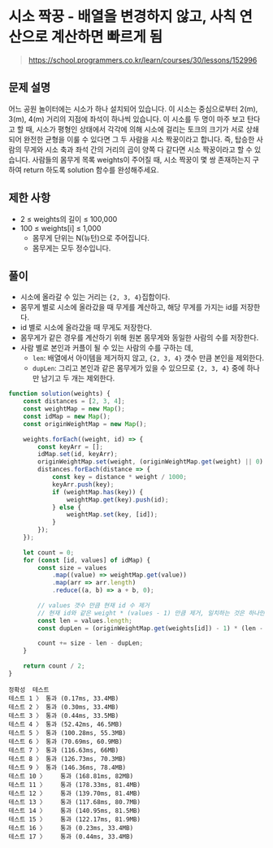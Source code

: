 # 시소 짝꿍 - 배열을 변경하지 않고, 사칙 연산으로 계산하면 빠르게 됨
> https://school.programmers.co.kr/learn/courses/30/lessons/152996

## 문제 설명
어느 공원 놀이터에는 시소가 하나 설치되어 있습니다. 이 시소는 중심으로부터 2(m), 3(m), 4(m) 거리의 지점에 좌석이 하나씩 있습니다.
이 시소를 두 명이 마주 보고 탄다고 할 때, 시소가 평형인 상태에서 각각에 의해 시소에 걸리는 토크의 크기가 서로 상쇄되어 완전한 균형을 이룰 수 있다면 그 두 사람을 시소 짝꿍이라고 합니다. 즉, 탑승한 사람의 무게와 시소 축과 좌석 간의 거리의 곱이 양쪽 다 같다면 시소 짝꿍이라고 할 수 있습니다.
사람들의 몸무게 목록 weights이 주어질 때, 시소 짝꿍이 몇 쌍 존재하는지 구하여 return 하도록 solution 함수를 완성해주세요.

## 제한 사항
- 2 ≤ weights의 길이 ≤ 100,000
- 100 ≤ weights[i] ≤ 1,000
  - 몸무게 단위는 N(뉴턴)으로 주어집니다.
  - 몸무게는 모두 정수입니다.

## 풀이
- 시소에 올라갈 수 있는 거리는 `{2, 3, 4}`집합이다.
- 몸무게 별로 시소에 올라갔을 때 무게를 계산하고, 해당 무게를 가지는 id를 저장한다.
- id 별로 시소에 올라갔을 때 무게도 저장한다.
- 몸무게가 같은 경우를 계산하기 위해 원본 몸무게와 동일한 사람의 수를 저장한다.
- 사람 별로 본인과 커플이 될 수 있는 사람의 수를 구하는 데,
  - `len`: 배열에서 아이템을 제거하지 않고, `{2, 3, 4}` 갯수 만큼 본인을 제외한다.
  - `dupLen`: 그리고 본인과 같은 몸무게가 있을 수 있으므로 `{2, 3, 4}` 중에 하나만 남기고 두 개는 제외한다.
```js
function solution(weights) {
    const distances = [2, 3, 4];
    const weightMap = new Map();
    const idMap = new Map();
    const originWeightMap = new Map();
    
    weights.forEach((weight, id) => {
        const keyArr = [];
        idMap.set(id, keyArr);
        originWeightMap.set(weight, (originWeightMap.get(weight) || 0) + 1);
        distances.forEach(distance => {
            const key = distance * weight / 1000;
            keyArr.push(key);
            if (weightMap.has(key)) {
                weightMap.get(key).push(id);
            } else {
                weightMap.set(key, [id]);
            }
        });
    });
    
    let count = 0;
    for (const [id, values] of idMap) {
        const size = values
            .map((value) => weightMap.get(value))
            .map(arr => arr.length)
            .reduce((a, b) => a + b, 0);
        
        // values 갯수 만큼 현재 id 수 제거
        // 현재 id와 같은 weight * (values - 1) 만큼 제거, 일치하는 것은 하나만 남김
        const len = values.length;
        const dupLen = (originWeightMap.get(weights[id]) - 1) * (len - 1);
        
        count += size - len - dupLen;
    }
    
    return count / 2;
}
```

```
정확성  테스트
테스트 1 〉	통과 (0.17ms, 33.4MB)
테스트 2 〉	통과 (0.30ms, 33.4MB)
테스트 3 〉	통과 (0.44ms, 33.5MB)
테스트 4 〉	통과 (52.42ms, 46.5MB)
테스트 5 〉	통과 (100.28ms, 55.3MB)
테스트 6 〉	통과 (70.69ms, 60.9MB)
테스트 7 〉	통과 (116.63ms, 66MB)
테스트 8 〉	통과 (126.73ms, 70.3MB)
테스트 9 〉	통과 (146.36ms, 78.4MB)
테스트 10 〉	통과 (168.81ms, 82MB)
테스트 11 〉	통과 (178.33ms, 81.4MB)
테스트 12 〉	통과 (139.70ms, 81.4MB)
테스트 13 〉	통과 (117.68ms, 80.7MB)
테스트 14 〉	통과 (140.95ms, 81.5MB)
테스트 15 〉	통과 (122.17ms, 81.9MB)
테스트 16 〉	통과 (0.23ms, 33.4MB)
테스트 17 〉	통과 (0.44ms, 33.4MB)
```

